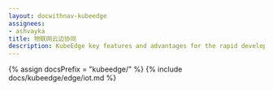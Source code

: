 ```yaml
---
layout: docwithnav-kubeedge
assignees:
- ashvayka
title: 物联网云边协同
description: KubeEdge key features and advantages for the rapid development of IoT projects and applications.
---
```


{% assign docsPrefix = "kubeedge/" %}
{% include docs/kubeedge/edge/iot.md %}

